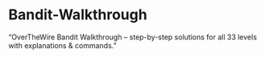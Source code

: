 # Bandit-Walkthrough
“OverTheWire Bandit Walkthrough – step-by-step solutions for all 33 levels with explanations &amp; commands.”
